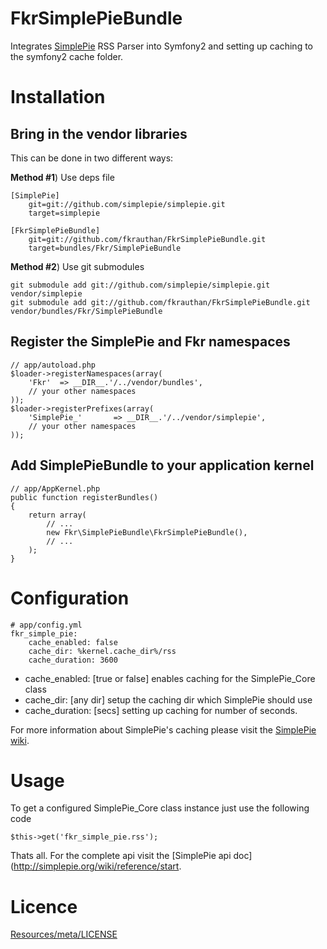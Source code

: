 FkrSimplePieBundle
==================

Integrates [SimplePie](https://github.com/simplepie/simplepie) RSS Parser into Symfony2 and setting up caching to the symfony2 cache folder.

Installation
============

Bring in the vendor libraries
-----------------------------

This can be done in two different ways:

**Method #1**) Use deps file
	
	[SimplePie]
	    git=git://github.com/simplepie/simplepie.git
		target=simplepie
		
	[FkrSimplePieBundle]
	    git=git://github.com/fkrauthan/FkrSimplePieBundle.git
		target=bundles/Fkr/SimplePieBundle


**Method #2**) Use git submodules

    git submodule add git://github.com/simplepie/simplepie.git vendor/simplepie
    git submodule add git://github.com/fkrauthan/FkrSimplePieBundle.git vendor/bundles/Fkr/SimplePieBundle


Register the SimplePie and Fkr namespaces
-----------------------------------------
	
	// app/autoload.php
	$loader->registerNamespaces(array(
		'Fkr'  => __DIR__.'/../vendor/bundles',
		// your other namespaces
	));
	$loader->registerPrefixes(array(
		'SimplePie_'	   => __DIR__.'/../vendor/simplepie',
		// your other namespaces
	));


Add SimplePieBundle to your application kernel
----------------------------------------------
	
	// app/AppKernel.php
    public function registerBundles()
    {
		return array(
            // ...
            new Fkr\SimplePieBundle\FkrSimplePieBundle(),
            // ...
        );
	}


Configuration
=============

	# app/config.yml
	fkr_simple_pie:
		cache_enabled: false
		cache_dir: %kernel.cache_dir%/rss
		cache_duration: 3600


* cache_enabled: [true or false] enables caching for the SimplePie_Core class
* cache_dir: [any dir] setup the caching dir which SimplePie should use
* cache_duration: [secs] setting up caching for number of seconds.

For more information about SimplePie's caching please visit the [SimplePie wiki](http://simplepie.org/wiki/faq/how_does_simplepie_s_caching_http_conditional_get_system_work).


Usage
=====

To get a configured SimplePie_Core class instance just use the following code

	$this->get('fkr_simple_pie.rss');
	
	
Thats all. For the complete api visit the [SimplePie api doc](http://simplepie.org/wiki/reference/start.


Licence
=======

[Resources/meta/LICENSE](https://github.com/fkrauthan/FkrSimplePieBundle/blob/master/Resources/meta/LICENSE)
